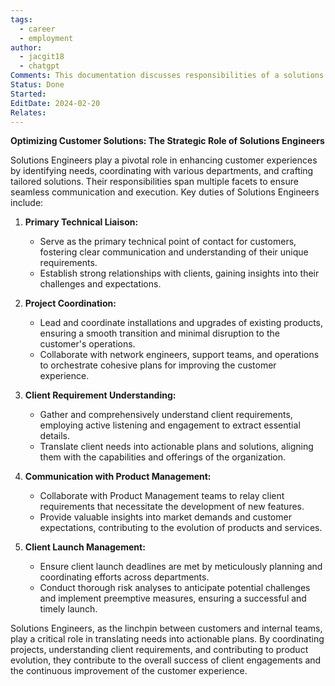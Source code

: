 ```yaml
---
tags:
  - career
  - employment
author:
  - jacgit18
  - chatgpt
Comments: This documentation discusses responsibilities of a solutions engineer.
Status: Done
Started: 
EditDate: 2024-02-20
Relates:
---
```

**Optimizing Customer Solutions: The Strategic Role of Solutions Engineers**

Solutions Engineers play a pivotal role in enhancing customer experiences by identifying needs, coordinating with various departments, and crafting tailored solutions. Their responsibilities span multiple facets to ensure seamless communication and execution. Key duties of Solutions Engineers include:

1. **Primary Technical Liaison:**
   - Serve as the primary technical point of contact for customers, fostering clear communication and understanding of their unique requirements.
   - Establish strong relationships with clients, gaining insights into their challenges and expectations.

2. **Project Coordination:**
   - Lead and coordinate installations and upgrades of existing products, ensuring a smooth transition and minimal disruption to the customer's operations.
   - Collaborate with network engineers, support teams, and operations to orchestrate cohesive plans for improving the customer experience.

3. **Client Requirement Understanding:**
   - Gather and comprehensively understand client requirements, employing active listening and engagement to extract essential details.
   - Translate client needs into actionable plans and solutions, aligning them with the capabilities and offerings of the organization.

4. **Communication with Product Management:**
   - Collaborate with Product Management teams to relay client requirements that necessitate the development of new features.
   - Provide valuable insights into market demands and customer expectations, contributing to the evolution of products and services.

5. **Client Launch Management:**
   - Ensure client launch deadlines are met by meticulously planning and coordinating efforts across departments.
   - Conduct thorough risk analyses to anticipate potential challenges and implement preemptive measures, ensuring a successful and timely launch.

Solutions Engineers, as the linchpin between customers and internal teams, play a critical role in translating needs into actionable plans. By coordinating projects, understanding client requirements, and contributing to product evolution, they contribute to the overall success of client engagements and the continuous improvement of the customer experience.